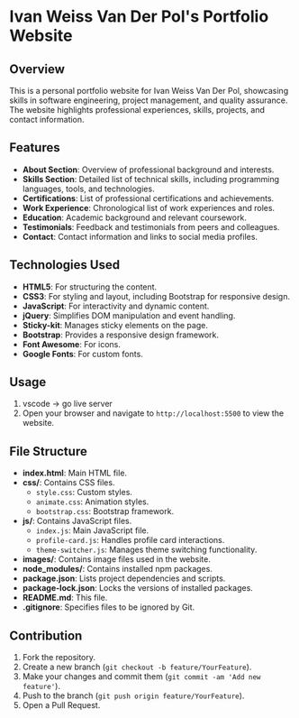 # Ivan Weiss Van Der Pol's Portfolio Website

## Overview
This is a personal portfolio website for Ivan Weiss Van Der Pol, showcasing skills in software engineering, project management, and quality assurance. The website highlights professional experiences, skills, projects, and contact information.

## Features
- **About Section**: Overview of professional background and interests.
- **Skills Section**: Detailed list of technical skills, including programming languages, tools, and technologies.
- **Certifications**: List of professional certifications and achievements.
- **Work Experience**: Chronological list of work experiences and roles.
- **Education**: Academic background and relevant coursework.
- **Testimonials**: Feedback and testimonials from peers and colleagues.
- **Contact**: Contact information and links to social media profiles.

## Technologies Used
- **HTML5**: For structuring the content.
- **CSS3**: For styling and layout, including Bootstrap for responsive design.
- **JavaScript**: For interactivity and dynamic content.
- **jQuery**: Simplifies DOM manipulation and event handling.
- **Sticky-kit**: Manages sticky elements on the page.
- **Bootstrap**: Provides a responsive design framework.
- **Font Awesome**: For icons.
- **Google Fonts**: For custom fonts.

## Usage
1. vscode -> go live server
2. Open your browser and navigate to `http://localhost:5500` to view the website.

## File Structure
- **index.html**: Main HTML file.
- **css/**: Contains CSS files.
  - `style.css`: Custom styles.
  - `animate.css`: Animation styles.
  - `bootstrap.css`: Bootstrap framework.
- **js/**: Contains JavaScript files.
  - `index.js`: Main JavaScript file.
  - `profile-card.js`: Handles profile card interactions.
  - `theme-switcher.js`: Manages theme switching functionality.
- **images/**: Contains image files used in the website.
- **node_modules/**: Contains installed npm packages.
- **package.json**: Lists project dependencies and scripts.
- **package-lock.json**: Locks the versions of installed packages.
- **README.md**: This file.
- **.gitignore**: Specifies files to be ignored by Git.


## Contribution
1. Fork the repository.
2. Create a new branch (`git checkout -b feature/YourFeature`).
3. Make your changes and commit them (`git commit -am 'Add new feature'`).
4. Push to the branch (`git push origin feature/YourFeature`).
5. Open a Pull Request.


